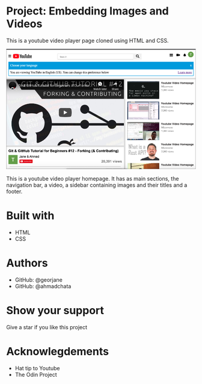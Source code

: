 # Project: Embedding Images and Videos
This is a youtube video player page cloned using HTML and CSS.

<img src="images/screenshot.png" alt="Homepage Screenshot">

This is a youtube video player homepage. It has as main sections, the navigation bar, a video, a sidebar containing images and their titles and a footer.

# Built with
<ul>
<li>HTML</li>
<li>CSS</li>
</ul>

# Authors
<ul>
<li>GitHub: @georjane</li>
<li>GitHub: @ahmadchata</li>
</ul>

# Show your support
Give a star if you like this project

# Acknowlegdements
<ul>
<li>Hat tip to Youtube</li>
<li>The Odin Project</li>
</ul>